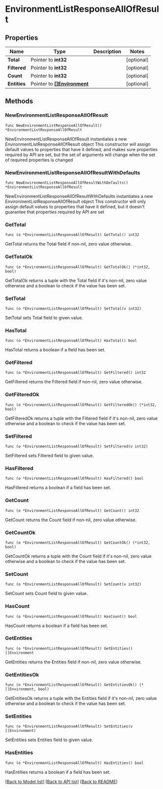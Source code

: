 # EnvironmentListResponseAllOfResult

## Properties

Name | Type | Description | Notes
------------ | ------------- | ------------- | -------------
**Total** | Pointer to **int32** |  | [optional] 
**Filtered** | Pointer to **int32** |  | [optional] 
**Count** | Pointer to **int32** |  | [optional] 
**Entities** | Pointer to [**[]Environment**](Environment.md) |  | [optional] 

## Methods

### NewEnvironmentListResponseAllOfResult

`func NewEnvironmentListResponseAllOfResult() *EnvironmentListResponseAllOfResult`

NewEnvironmentListResponseAllOfResult instantiates a new EnvironmentListResponseAllOfResult object
This constructor will assign default values to properties that have it defined,
and makes sure properties required by API are set, but the set of arguments
will change when the set of required properties is changed

### NewEnvironmentListResponseAllOfResultWithDefaults

`func NewEnvironmentListResponseAllOfResultWithDefaults() *EnvironmentListResponseAllOfResult`

NewEnvironmentListResponseAllOfResultWithDefaults instantiates a new EnvironmentListResponseAllOfResult object
This constructor will only assign default values to properties that have it defined,
but it doesn't guarantee that properties required by API are set

### GetTotal

`func (o *EnvironmentListResponseAllOfResult) GetTotal() int32`

GetTotal returns the Total field if non-nil, zero value otherwise.

### GetTotalOk

`func (o *EnvironmentListResponseAllOfResult) GetTotalOk() (*int32, bool)`

GetTotalOk returns a tuple with the Total field if it's non-nil, zero value otherwise
and a boolean to check if the value has been set.

### SetTotal

`func (o *EnvironmentListResponseAllOfResult) SetTotal(v int32)`

SetTotal sets Total field to given value.

### HasTotal

`func (o *EnvironmentListResponseAllOfResult) HasTotal() bool`

HasTotal returns a boolean if a field has been set.

### GetFiltered

`func (o *EnvironmentListResponseAllOfResult) GetFiltered() int32`

GetFiltered returns the Filtered field if non-nil, zero value otherwise.

### GetFilteredOk

`func (o *EnvironmentListResponseAllOfResult) GetFilteredOk() (*int32, bool)`

GetFilteredOk returns a tuple with the Filtered field if it's non-nil, zero value otherwise
and a boolean to check if the value has been set.

### SetFiltered

`func (o *EnvironmentListResponseAllOfResult) SetFiltered(v int32)`

SetFiltered sets Filtered field to given value.

### HasFiltered

`func (o *EnvironmentListResponseAllOfResult) HasFiltered() bool`

HasFiltered returns a boolean if a field has been set.

### GetCount

`func (o *EnvironmentListResponseAllOfResult) GetCount() int32`

GetCount returns the Count field if non-nil, zero value otherwise.

### GetCountOk

`func (o *EnvironmentListResponseAllOfResult) GetCountOk() (*int32, bool)`

GetCountOk returns a tuple with the Count field if it's non-nil, zero value otherwise
and a boolean to check if the value has been set.

### SetCount

`func (o *EnvironmentListResponseAllOfResult) SetCount(v int32)`

SetCount sets Count field to given value.

### HasCount

`func (o *EnvironmentListResponseAllOfResult) HasCount() bool`

HasCount returns a boolean if a field has been set.

### GetEntities

`func (o *EnvironmentListResponseAllOfResult) GetEntities() []Environment`

GetEntities returns the Entities field if non-nil, zero value otherwise.

### GetEntitiesOk

`func (o *EnvironmentListResponseAllOfResult) GetEntitiesOk() (*[]Environment, bool)`

GetEntitiesOk returns a tuple with the Entities field if it's non-nil, zero value otherwise
and a boolean to check if the value has been set.

### SetEntities

`func (o *EnvironmentListResponseAllOfResult) SetEntities(v []Environment)`

SetEntities sets Entities field to given value.

### HasEntities

`func (o *EnvironmentListResponseAllOfResult) HasEntities() bool`

HasEntities returns a boolean if a field has been set.


[[Back to Model list]](../README.md#documentation-for-models) [[Back to API list]](../README.md#documentation-for-api-endpoints) [[Back to README]](../README.md)


